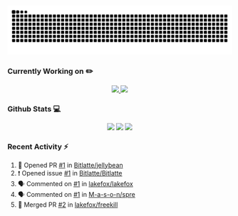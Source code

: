 <div align='center'>
  <img src='https://raw.githubusercontent.com/lakefox/lakefox/output/github-snake.svg' />
</div>

### Currently Working on :pencil2:
<div align='center'>
  <a href='https://github.com/lakefox/megaquery'>
    <img width='49.5%' src='https://github-readme-stats.vercel.app/api/pin/?username=lakefox&repo=megaquery' />
  </a>
  <a href='https://github.com/lakefox/p2p-network'>
    <img width='49.5%' src='https://github-readme-stats.vercel.app/api/pin/?username=lakefox&repo=p2p-network' />
  </a>
</div>

### Github Stats :computer:
<div align='center'>
  <img width='49.5%' src='https://github-readme-stats.vercel.app/api?username=lakefox&show_icons=true&hide_border=true' />
  <img width='49.5%' src='https://github-readme-streak-stats.herokuapp.com/?user=lakefox&hide_border=true' />
  <img width='99%'  src='https://activity-graph.herokuapp.com/graph?username=lakefox&theme=minimal&hide_border=true' />
</div>

### Recent Activity :zap:
<!--START_SECTION:activity-->
1. 💪 Opened PR [#1](https://github.com/Bitlatte/jellybean/pull/1) in [Bitlatte/jellybean](https://github.com/Bitlatte/jellybean)
2. ❗️ Opened issue [#1](https://github.com/Bitlatte/Bitlatte/issues/1) in [Bitlatte/Bitlatte](https://github.com/Bitlatte/Bitlatte)
3. 🗣 Commented on [#1](https://github.com/lakefox/lakefox/issues/1) in [lakefox/lakefox](https://github.com/lakefox/lakefox)
4. 🗣 Commented on [#1](https://github.com/M-a-s-o-n/spre/issues/1) in [M-a-s-o-n/spre](https://github.com/M-a-s-o-n/spre)
5. 🎉 Merged PR [#2](https://github.com/lakefox/freekill/pull/2) in [lakefox/freekill](https://github.com/lakefox/freekill)
<!--END_SECTION:activity-->
